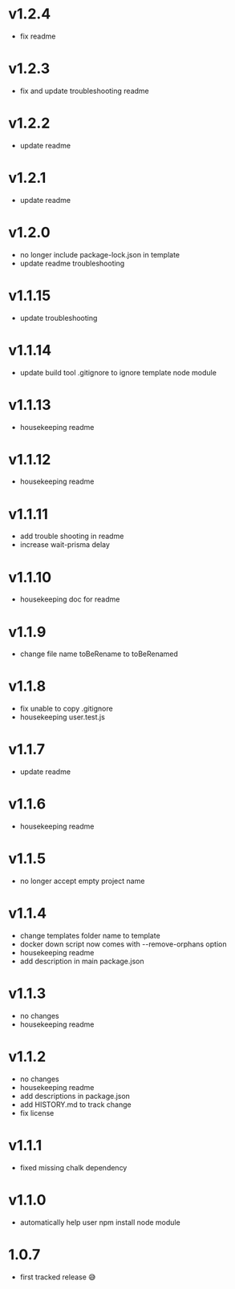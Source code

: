# v1.2.4

- fix readme

# v1.2.3

- fix and update troubleshooting readme

# v1.2.2

- update readme

# v1.2.1

- update readme

# v1.2.0

- no longer include package-lock.json in template
- update readme troubleshooting

# v1.1.15

- update troubleshooting

# v1.1.14

- update build tool .gitignore to ignore template node module

# v1.1.13

- housekeeping readme

# v1.1.12

- housekeeping readme

# v1.1.11

- add trouble shooting in readme
- increase wait-prisma delay

# v1.1.10

- housekeeping doc for readme

# v1.1.9

- change file name toBeRename to toBeRenamed

# v1.1.8

- fix unable to copy .gitignore
- housekeeping user.test.js

# v1.1.7

- update readme

# v1.1.6

- housekeeping readme

# v1.1.5

- no longer accept empty project name

# v1.1.4

- change templates folder name to template
- docker down script now comes with --remove-orphans option
- housekeeping readme
- add description in main package.json

# v1.1.3

- no changes
- housekeeping readme

# v1.1.2

- no changes
- housekeeping readme
- add descriptions in package.json
- add HISTORY.md to track change
- fix license

# v1.1.1

- fixed missing chalk dependency

# v1.1.0

- automatically help user npm install node module

# 1.0.7

- first tracked release 😅

